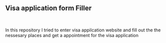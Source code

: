 <h2>Visa application form Filler</h2><br>
<p>In this repository I tried to enter visa appilcation website and fill out the the nessesary places and get a appointment for the visa application</p>
